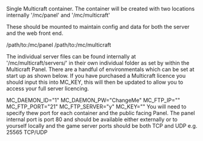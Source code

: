 Single Multicraft container. The container will be created with two locations internally '/mc/panel' and '/mc/multicraft'

These should be mounted to maintain config and data for both the server and the web front end.

/path/to:/mc/panel /path/to:/mc/multicraft

The individual server files can be found internally at '/mc/multicraft/servers/' in their own individual folder as set by within the Multicraft Panel. There are a handful of environmentals which can be set at start up as shown below. If you have purchased a Multicraft licence you should input this into MC_KEY, this will then be updated to allow you to access your full server licencing.

MC_DAEMON_ID="1"
MC_DAEMON_PW="ChangeMe"
MC_FTP_IP=""
MC_FTP_PORT="21"
MC_FTP_SERVER="y"
MC_KEY=""
You will need to specify thew port for each container and the public facing Panel. The panel internal port is port 80 and should be available either externally or to yourself locally and the game server ports should be both TCP and UDP e.g. 25565 TCP/UDP
